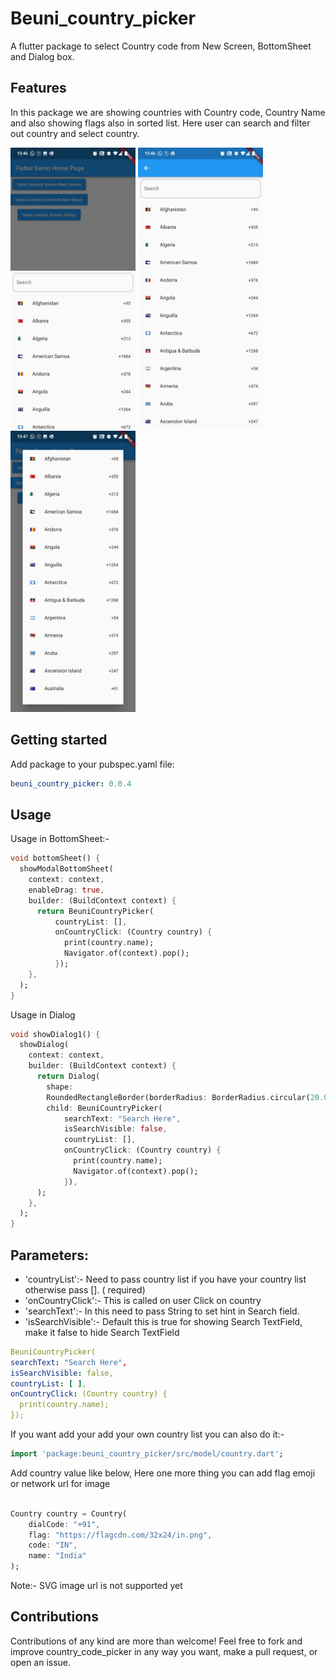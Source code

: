 <!-- 
This README describes the package. If you publish this package to pub.dev,
this README's contents appear on the landing page for your package.

For information about how to write a good package README, see the guide for
[writing package pages](https://dart.dev/guides/libraries/writing-package-pages). 

For general information about developing packages, see the Dart guide for
[creating packages](https://dart.dev/guides/libraries/create-library-packages)
and the Flutter guide for
[developing packages and plugins](https://flutter.dev/developing-packages). 
-->

# Beuni_country_picker

A flutter package to select Country code from New Screen, BottomSheet and Dialog box.

## Features

In this package we are showing countries with Country code, Country Name and also showing flags also
in sorted list. Here user can search and filter out country and select country.

[comment]: <> (![ScreenShot]&#40;assets/a1.jpeg&#41;)

[comment]: <> (![ScreenShot]&#40;assets/a2.jpeg&#41;)

[comment]: <> (![ScreenShot]&#40;assets/a3.jpeg&#41;)

<img src="assets/a1.jpeg" width="200" height="450"/>
<img src="assets/a2.jpeg" width="200" height="450"/>
<img src="assets/a3.jpeg" width="200" height="450"/>

## Getting started

Add package to your pubspec.yaml file:

```yaml
beuni_country_picker: 0.0.4
```

## Usage

Usage in BottomSheet:-

```dart
void bottomSheet() {
  showModalBottomSheet(
    context: context,
    enableDrag: true,
    builder: (BuildContext context) {
      return BeuniCountryPicker(
          countryList: [],
          onCountryClick: (Country country) {
            print(country.name);
            Navigator.of(context).pop();
          });
    },
  );
}
```

Usage in Dialog

```dart
void showDialog1() {
  showDialog(
    context: context,
    builder: (BuildContext context) {
      return Dialog(
        shape:
        RoundedRectangleBorder(borderRadius: BorderRadius.circular(20.0)),
        child: BeuniCountryPicker(
            searchText: "Search Here",
            isSearchVisible: false,
            countryList: [],
            onCountryClick: (Country country) {
              print(country.name);
              Navigator.of(context).pop();
            }),
      );
    },
  );
}
```

## Parameters:

* 'countryList':- Need to pass country list if you have your country list otherwise pass []. (
  required)
* 'onCountryClick':- This is called on user Click on country
* 'searchText':- In this need to pass String to set hint in Search field.
* 'isSearchVisible':- Default this is true for showing Search TextField, make it false to hide
  Search TextField

```yaml
BeuniCountryPicker(
searchText: "Search Here",
isSearchVisible: false,
countryList: [ ],
onCountryClick: (Country country) {
  print(country.name);
});
```

If you want add your add your own country list you can also do it:-

```dart
import 'package:beuni_country_picker/src/model/country.dart';
```

Add country value like below, Here one more thing you can add flag emoji or network url for image

```dart

Country country = Country(
    dialCode: "+91",
    flag: "https://flagcdn.com/32x24/in.png",
    code: "IN",
    name: "India"
);
```

Note:- SVG image url is not supported yet

## Contributions

Contributions of any kind are more than welcome! Feel free to fork and improve country_code_picker
in any way you want, make a pull request, or open an issue.
